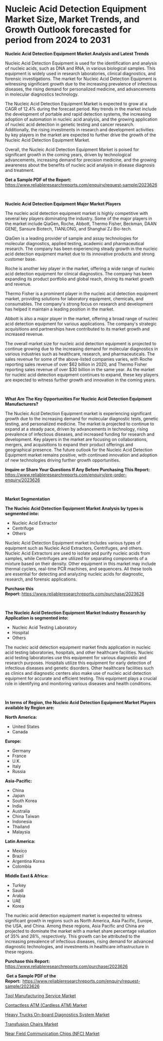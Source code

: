 <p><h1>Nucleic Acid Detection Equipment Market Size, Market Trends, and Growth Outlook forecasted for period from 2024 to 2031</h1></p><p><strong>Nucleic Acid Detection Equipment Market Analysis and Latest Trends</strong></p>
<p><p>Nucleic Acid Detection Equipment is used for the identification and analysis of nucleic acids, such as DNA and RNA, in various biological samples. This equipment is widely used in research laboratories, clinical diagnostics, and forensic investigations. The market for Nucleic Acid Detection Equipment is witnessing significant growth due to the increasing prevalence of infectious diseases, the rising demand for personalized medicine, and advancements in molecular diagnostics technology.</p><p>The Nucleic Acid Detection Equipment Market is expected to grow at a CAGR of 12.4% during the forecast period. Key trends in the market include the development of portable and rapid detection systems, the increasing adoption of automation in nucleic acid analysis, and the growing application of nucleic acid detection in genetic testing and cancer research. Additionally, the rising investments in research and development activities by key players in the market are expected to further drive the growth of the Nucleic Acid Detection Equipment Market.</p><p>Overall, the Nucleic Acid Detection Equipment Market is poised for significant growth in the coming years, driven by technological advancements, increasing demand for precision medicine, and the growing awareness about the benefits of nucleic acid analysis in disease diagnosis and treatment.</p></p>
<p><strong>Get a Sample PDF of the Report:&nbsp;</strong> <a href="https://www.reliableresearchreports.com/enquiry/request-sample/2023626">https://www.reliableresearchreports.com/enquiry/request-sample/2023626</a></p>
<p>&nbsp;</p>
<p><strong>Nucleic Acid Detection Equipment Major Market Players</strong></p>
<p><p>The nucleic acid detection equipment market is highly competitive with several key players dominating the industry. Some of the major players in the market include QiaGen, Roche, Abbott, Thermo Fisher, Beckman, DAAN GENE, Sansure Biotech, TIANLONG, and Shanghai ZJ Bio-tech.</p><p>QiaGen is a leading provider of sample and assay technologies for molecular diagnostics, applied testing, academic and pharmaceutical research. The company has been experiencing steady growth in the nucleic acid detection equipment market due to its innovative products and strong customer base.</p><p>Roche is another key player in the market, offering a wide range of nucleic acid detection equipment for clinical diagnostics. The company has been expanding its product portfolio and global reach, driving its market growth and revenue.</p><p>Thermo Fisher is a prominent player in the nucleic acid detection equipment market, providing solutions for laboratory equipment, chemicals, and consumables. The company's strong focus on research and development has helped it maintain a leading position in the market.</p><p>Abbott is also a major player in the market, offering a broad range of nucleic acid detection equipment for various applications. The company's strategic acquisitions and partnerships have contributed to its market growth and increased revenue.</p><p>The overall market size for nucleic acid detection equipment is projected to continue growing due to the increasing demand for molecular diagnostics in various industries such as healthcare, research, and pharmaceuticals. The sales revenue for some of the above-listed companies varies, with Roche reporting sales revenue of over $62 billion in 2020, and Thermo Fisher reporting sales revenue of over $30 billion in the same year. As the market for nucleic acid detection equipment continues to expand, these key players are expected to witness further growth and innovation in the coming years.</p></p>
<p>&nbsp;</p>
<p><strong>What Are The Key Opportunities For Nucleic Acid Detection Equipment Manufacturers?</strong></p>
<p><p>The Nucleic Acid Detection Equipment market is experiencing significant growth due to the increasing demand for molecular diagnostic tests, genetic testing, and personalized medicine. The market is projected to continue to expand at a steady pace, driven by advancements in technology, rising prevalence of infectious diseases, and increased funding for research and development. Key players in the market are focusing on collaborations, mergers, and acquisitions to expand their product offerings and geographical presence. The future outlook for the Nucleic Acid Detection Equipment market remains positive, with continued innovation and adoption of new technologies driving further growth opportunities.</p></p>
<p><strong>Inquire or Share Your Questions If Any Before Purchasing This Report:</strong> <a href="https://www.reliableresearchreports.com/enquiry/pre-order-enquiry/2023626">https://www.reliableresearchreports.com/enquiry/pre-order-enquiry/2023626</a></p>
<p>&nbsp;</p>
<p><strong>Market Segmentation</strong></p>
<p><strong>The Nucleic Acid Detection Equipment Market Analysis by types is segmented into:</strong></p>
<p><ul><li>Nucleic Acid Extractor</li><li>Centrifuge</li><li>Others</li></ul></p>
<p><p>Nucleic Acid Detection Equipment market includes various types of equipment such as Nucleic Acid Extractors, Centrifuges, and others. Nucleic Acid Extractors are used to isolate and purify nucleic acids from samples, while Centrifuges are utilized for separating components of a mixture based on their density. Other equipment in this market may include thermal cyclers, real-time PCR machines, and sequencers. All these tools are essential for detecting and analyzing nucleic acids for diagnostic, research, and forensic applications.</p></p>
<p><strong>Purchase this Report:&nbsp;</strong><a href="https://www.reliableresearchreports.com/purchase/2023626">https://www.reliableresearchreports.com/purchase/2023626</a></p>
<p>&nbsp;</p>
<p><strong>The Nucleic Acid Detection Equipment Market Industry Research by Application is segmented into:</strong></p>
<p><ul><li>Nucleic Acid Testing Laboratory</li><li>Hospital</li><li>Others</li></ul></p>
<p><p>The nucleic acid detection equipment market finds application in nucleic acid testing laboratories, hospitals, and other healthcare facilities. Nucleic acid testing laboratories use this equipment for various diagnostic and research purposes. Hospitals utilize this equipment for early detection of infectious diseases and genetic disorders. Other healthcare facilities such as clinics and diagnostic centers also make use of nucleic acid detection equipment for accurate and efficient testing. This equipment plays a crucial role in identifying and monitoring various diseases and health conditions.</p></p>
<p>&nbsp;</p>
<p><strong>In terms of Region, the Nucleic Acid Detection Equipment Market Players available by Region are:</strong></p>
<p>
    <p> <strong> North America: </strong>
        <ul>
            <li>United States</li>
            <li>Canada</li>
        </ul>
        </p> 
    <p> <strong> Europe: </strong>
        <ul>
            <li>Germany</li>
            <li>France</li>
            <li>U.K.</li>
            <li>Italy</li>
            <li>Russia</li>
        </ul>
        </p> 
    <p> <strong> Asia-Pacific: </strong>
        <ul>
            <li>China</li>
            <li>Japan</li>
            <li>South Korea</li>
            <li>India</li>
            <li>Australia</li>
            <li>China Taiwan</li>
            <li>Indonesia</li>
            <li>Thailand</li>
            <li>Malaysia</li>
        </ul>
        </p> 
    <p> <strong> Latin America: </strong>
        <ul>
            <li>Mexico</li>
            <li>Brazil</li>
            <li>Argentina Korea</li>
            <li>Colombia</li>
        </ul>
        </p> 
    <p> <strong> Middle East & Africa: </strong>
        <ul>
            <li>Turkey</li>
            <li>Saudi</li>
            <li>Arabia</li>
            <li>UAE</li>
            <li>Korea</li>
        </ul>
    </p>
    </p>
<p><p>The nucleic acid detection equipment market is expected to witness significant growth in regions such as North America, Asia Pacific, Europe, the USA, and China. Among these regions, Asia Pacific and China are projected to dominate the market with a market share percentage valuation of 35% and 28%, respectively. This growth can be attributed to the increasing prevalence of infectious diseases, rising demand for advanced diagnostic technologies, and investments in healthcare infrastructure in these regions.</p></p>
<p><strong>Purchase this Report: </strong><a href="https://www.reliableresearchreports.com/purchase/2023626">https://www.reliableresearchreports.com/purchase/2023626</a></p>
<p>&nbsp;<strong>Get a Sample PDF of the Report:&nbsp;&nbsp;</strong><a href="https://www.reliableresearchreports.com/enquiry/request-sample/2023626">https://www.reliableresearchreports.com/enquiry/request-sample/2023626</a></p>
<p><strong></strong></p>
<p><p><a href="https://fearless-okapi-6c8.notion.site/Tool-Manufacturing-Service-Market-Analysis-Examines-its-Scope-on-Growth-Opportunities-and-Forecaste-3bcd42fbc1f543dcb35cc71283fdd1a7">Tool Manufacturing Service Market</a></p><p><a href="https://scarlet-rocket-c63.notion.site/Contactless-ATM-Cardless-ATM-Market-Research-Report-Provides-thorough-Industry-Overview-which-off-ff9c8ad42b274002b2b831b29c44f456">Contactless ATM (Cardless ATM) Market</a></p><p><a href="https://view.publitas.com/reportprime-1/heavy-trucks-on-board-diagnostics-system-market-analysis-examines-its-scope-on-growth-opportunities-and-forecasted-trends-spanning-from-2024-to-2031/">Heavy Trucks On-board Diagnostics System Market</a></p><p><a href="https://zircon-bluebell-299.notion.site/Global-Transfusion-Chairs-Market-Size-and-Market-Trends-Insights-and-Projections-from-2024-to-2031-2e775311723943269d60d4293edad21d">Transfusion Chairs Market</a></p><p><a href="https://view.publitas.com/reportprime-1/near-field-communication-chips-nfc-market-growth-market-trends-covid-19-impact-and-forecasts-for-period-from-2024-2031/">Near Field Communication Chips (NFC) Market</a></p></p>